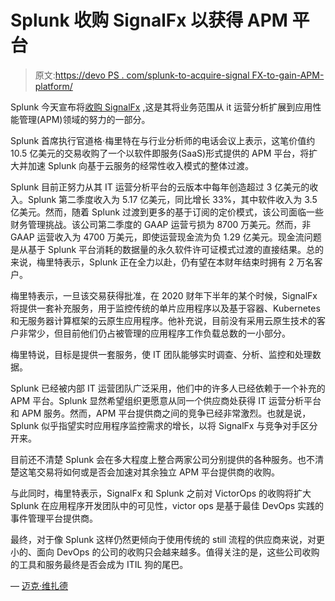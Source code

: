# Splunk 收购 SignalFx 以获得 APM 平台

> 原文:[https://devo PS . com/splunk-to-acquire-signal FX-to-gain-APM-platform/](https://devops.com/splunk-to-acquire-signalfx-to-gain-apm-platform/)

Splunk 今天宣布将[收购 SignalFx](https://www.splunk.com/en_us/newsroom/press-releases/2019/splunk-to-acquire-cloud-monitoring-leader-signalfx.html) ,这是其将业务范围从 it 运营分析扩展到应用性能管理(APM)领域的努力的一部分。

Splunk 首席执行官道格·梅里特在与行业分析师的电话会议上表示，这笔价值约 10.5 亿美元的交易收购了一个以软件即服务(SaaS)形式提供的 APM 平台，将扩大并加速 Splunk 向基于云服务的经常性收入模式的整体过渡。

Splunk 目前正努力从其 IT 运营分析平台的云版本中每年创造超过 3 亿美元的收入。Splunk 第二季度收入为 5.17 亿美元，同比增长 33%，其中软件收入为 3.5 亿美元。然而，随着 Splunk 过渡到更多的基于订阅的定价模式，该公司面临一些财务管理挑战。该公司第二季度的 GAAP 运营亏损为 8700 万美元。然而，非 GAAP 运营收入为 4700 万美元，即使运营现金流为负 1.29 亿美元。现金流问题是从基于 Splunk 平台消耗的数据量的永久软件许可证模式过渡的直接结果。总的来说，梅里特表示，Splunk 正在全力以赴，仍有望在本财年结束时拥有 2 万名客户。

梅里特表示，一旦该交易获得批准，在 2020 财年下半年的某个时候，SignalFx 将提供一套补充服务，用于监控传统的单片应用程序以及基于容器、Kubernetes 和无服务器计算框架的云原生应用程序。他补充说，目前没有采用云原生技术的客户非常少，但目前他们仍占被管理的应用程序工作负载总数的一小部分。

梅里特说，目标是提供一套服务，使 IT 团队能够实时调查、分析、监控和处理数据。

Splunk 已经被内部 IT 运营团队广泛采用，他们中的许多人已经依赖于一个补充的 APM 平台。Splunk 显然希望组织更愿意从同一个供应商处获得 IT 运营分析平台和 APM 服务。然而，APM 平台提供商之间的竞争已经非常激烈。也就是说，Splunk 似乎指望实时应用程序监控需求的增长，以将 SignalFx 与竞争对手区分开来。

目前还不清楚 Splunk 会在多大程度上整合两家公司分别提供的各种服务。也不清楚这笔交易将如何或是否会加速对其余独立 APM 平台提供商的收购。

与此同时，梅里特表示，SignalFx 和 Splunk 之前对 VictorOps 的收购将扩大 Splunk 在应用程序开发团队中的可见性，victor ops 是基于最佳 DevOps 实践的事件管理平台提供商。

最终，对于像 Splunk 这样仍然更倾向于使用传统的 still 流程的供应商来说，对更小的、面向 DevOps 的公司的收购只会越来越多。值得关注的是，这些公司收购的工具和服务最终是否会成为 ITIL 狗的尾巴。

— [迈克·维扎德](https://devops.com/author/mike-vizard/)